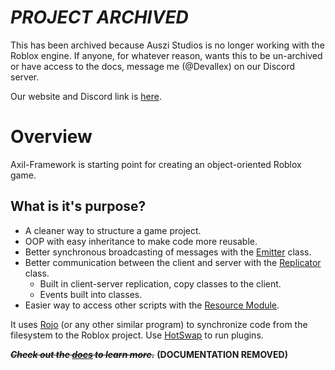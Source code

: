 # *PROJECT ARCHIVED*
This has been archived because Auszi Studios is no longer working with the Roblox engine.
If anyone, for whatever reason, wants this to be un-archived or have access to the docs, message me (@Devallex) on our Discord server.

Our website and Discord link is [here](https://auszistudios.github.io).

# Overview

Axil-Framework is starting point for creating an object-oriented Roblox game.

## What is it's purpose?
- A cleaner way to structure a game project.
- OOP with easy inheritance to make code more reusable.
- Better synchronous broadcasting of messages with the [Emitter](docs/Classes/Emitter.md) class.
- Better communication between the client and server with the [Replicator](docs/Classes/Replicator.md) class.
  - Built in client-server replication, copy classes to the client.
  - Events built into classes.
- Easier way to access other scripts with the [Resource Module](docs/Modules/ResourceModule.md).

It uses [Rojo](https://rojo.space) (or any other similar program) to synchronize code from the filesystem to the Roblox project.
Use [HotSwap](https://devforum.roblox.com/t/hotswap-plugin-speed-up-plugin-development/10310) to run plugins.

~~***Check out the [docs](https://auszistudios.github.io/Axil-Framework) to learn more.***~~ **(DOCUMENTATION REMOVED)**
